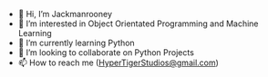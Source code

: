- 👋 Hi, I’m Jackmanrooney
- 👀 I’m interested in Object Orientated Programming and Machine Learning
- 🌱 I’m currently learning Python
- 💞️ I’m looking to collaborate on Python Projects
- 📫 How to reach me (HyperTigerStudios@gmail.com)

<!---
Jackmanrooney/Jackmanrooney is a ✨ special ✨ repository because its `README.md` (this file) appears on your GitHub profile.
You can click the Preview link to take a look at your changes.
--->
